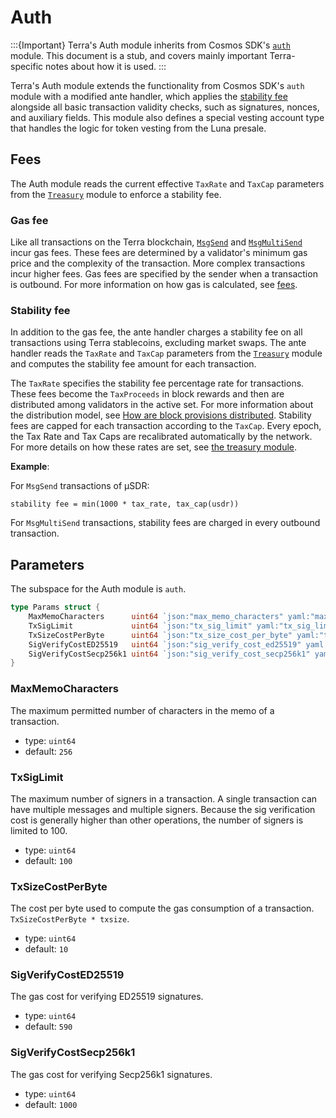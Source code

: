 # Auth

:::{Important}
Terra's Auth module inherits from Cosmos SDK's [`auth`](https://docs.cosmos.network/master/modules/auth/) module. This document is a stub, and covers mainly important Terra-specific notes about how it is used.
:::

Terra's Auth module extends the functionality from Cosmos SDK's `auth` module with a modified ante handler, which applies the [stability fee](../../learn/glossary.md#fees) alongside all basic transaction validity checks, such as signatures, nonces, and auxiliary fields. This module also defines a special vesting account type that handles the logic for token vesting from the Luna presale.

## Fees

The Auth module reads the current effective `TaxRate` and `TaxCap` parameters from the [`Treasury`](./spec-treasury.md) module to enforce a stability fee.

### Gas fee

Like all transactions on the Terra blockchain, [`MsgSend`](./spec-bank.md#msgsend) and [`MsgMultiSend`](./spec-bank.md#msgmultisend) incur gas fees. These fees are determined by a validator's minimum gas price and the complexity of the transaction. More complex transactions incur higher fees. Gas fees are specified by the sender when a transaction is outbound. For more information on how gas is calculated, see [fees](../terrad/using-terrad/README.md#fees).

### Stability fee

In addition to the gas fee, the ante handler charges a stability fee on all transactions using Terra stablecoins, excluding market swaps. The ante handler reads the `TaxRate` and `TaxCap` parameters from the [`Treasury`](./spec-treasury.md) module and computes the stability fee amount for each transaction.

The `TaxRate` specifies the stability fee percentage rate for transactions. These fees become the `TaxProceeds` in block rewards and then are distributed among validators in the active set. For more information about the distribution model, see [How are block provisions distributed](../../validate/manage-a-terra-validator/faq.md#how-are-block-provisions-distributed). Stability fees are capped for each transaction according to the `TaxCap`. Every epoch, the Tax Rate and Tax Caps are recalibrated automatically by the network. For more details on how these rates are set, see [the treasury module](./spec-treasury.md#monetary-policy-levers).

**Example**:

For `MsgSend` transactions of µSDR:

```text
stability fee = min(1000 * tax_rate, tax_cap(usdr))
```

For `MsgMultiSend` transactions, stability fees are charged in every outbound transaction.


## Parameters

The subspace for the Auth module is `auth`.

```go
type Params struct {
	MaxMemoCharacters      uint64 `json:"max_memo_characters" yaml:"max_memo_characters"`
	TxSigLimit             uint64 `json:"tx_sig_limit" yaml:"tx_sig_limit"`
	TxSizeCostPerByte      uint64 `json:"tx_size_cost_per_byte" yaml:"tx_size_cost_per_byte"`
	SigVerifyCostED25519   uint64 `json:"sig_verify_cost_ed25519" yaml:"sig_verify_cost_ed25519"`
	SigVerifyCostSecp256k1 uint64 `json:"sig_verify_cost_secp256k1" yaml:"sig_verify_cost_secp256k1"`
}
```

### MaxMemoCharacters

The maximum permitted number of characters in the memo of a transaction.

- type: `uint64`
- default: `256`

### TxSigLimit

The maximum number of signers in a transaction. A single transaction can have multiple messages and multiple signers. Because the sig verification cost is generally higher than other operations, the number of signers is limited to 100.

- type: `uint64`
- default: `100`

### TxSizeCostPerByte

The cost per byte used to compute the gas consumption of a transaction. `TxSizeCostPerByte * txsize`.

- type: `uint64`
- default: `10`

### SigVerifyCostED25519

The gas cost for verifying ED25519 signatures.

- type: `uint64`
- default: `590`

### SigVerifyCostSecp256k1

The gas cost for verifying Secp256k1 signatures.

- type: `uint64`
- default: `1000`
